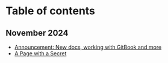 # Table of contents

## November 2024

* [Announcement: New docs, working with GitBook and more](README.md)
* [A Page with a Secret](november-2024/a-page-with-a-secret.md)
